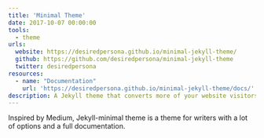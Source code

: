 ```yaml
---
title: 'Minimal Theme'
date: 2017-10-07 00:00:00
tools:
  - theme
urls:
  website: https://desiredpersona.github.io/minimal-jekyll-theme/
  github: https://github.com/desiredpersona/minimal-jekyll-theme
  twitter: desiredpersona
resources:
  - name: "Documentation"
    url: 'https://desiredpersona.github.io/minimal-jekyll-theme/docs/'
description: A Jekyll theme that converts more of your website visitors into subscribers, customers and clients.
---
```


Inspired by Medium, Jekyll-minimal theme is a theme for writers with a lot of options and a full documentation.
